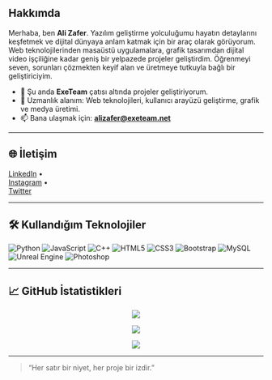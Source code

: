 ## Hakkımda

Merhaba, ben **Ali Zafer**. Yazılım geliştirme yolculuğumu hayatın detaylarını keşfetmek ve dijital dünyaya anlam katmak için bir araç olarak görüyorum. Web teknolojilerinden masaüstü uygulamalara, grafik tasarımdan dijital video işçiliğine kadar geniş bir yelpazede projeler geliştirdim. Öğrenmeyi seven, sorunları çözmekten keyif alan ve üretmeye tutkuyla bağlı bir geliştiriciyim.

- 🔭 Şu anda **ExeTeam** çatısı altında projeler geliştiriyorum.
- 💼 Uzmanlık alanım: Web teknolojileri, kullanıcı arayüzü geliştirme, grafik ve medya üretimi.
- 📫 Bana ulaşmak için: **alizafer@exeteam.net**

---

## 🌐 İletişim

[LinkedIn](https://www.linkedin.com/in/AliZafer) •  
[Instagram](https://instagram.com/AliZafer72) •  
[Twitter](https://twitter.com/AliZaferexe)  

---

## 🛠️ Kullandığım Teknolojiler

![Python](https://img.shields.io/badge/python-3670A0?style=for-the-badge&logo=python&logoColor=ffdd54)
![JavaScript](https://img.shields.io/badge/javascript-%23323330.svg?style=for-the-badge&logo=javascript&logoColor=%23F7DF1E)
![C++](https://img.shields.io/badge/-C++-365dbf.svg?logo=C%2B%2B&style=for-the-badge)
![HTML5](https://img.shields.io/badge/html5-%23E34F26.svg?style=for-the-badge&logo=html5&logoColor=white)
![CSS3](https://img.shields.io/badge/css3-%231572B6.svg?style=for-the-badge&logo=css3&logoColor=white)
![Bootstrap](https://img.shields.io/badge/bootstrap-%23563D7C.svg?style=for-the-badge&logo=bootstrap&logoColor=white)
![MySQL](https://img.shields.io/badge/mysql-%2300f.svg?style=for-the-badge&logo=mysql&logoColor=white)
![Unreal Engine](https://img.shields.io/badge/unrealengine-%23313131.svg?style=for-the-badge&logo=unrealengine&logoColor=white)
![Photoshop](https://img.shields.io/badge/Adobe%20Photoshop-%2331A8FF.svg?style=for-the-badge&logo=adobe%20photoshop&logoColor=white)

---

## 📈 GitHub İstatistikleri

<p align="center">
  <img src="https://github-readme-stats.vercel.app/api?username=AliZafer0&theme=material-palenight&show_icons=true" />
</p>

<p align="center">
  <img src="https://github-readme-streak-stats.herokuapp.com/?user=AliZafer0&theme=material-palenight" />
</p>

<p align="center">
  <img src="https://github-readme-stats.vercel.app/api/top-langs/?username=AliZafer0&layout=compact&theme=material-palenight" />
</p>

---

> “Her satır bir niyet, her proje bir izdir.”
